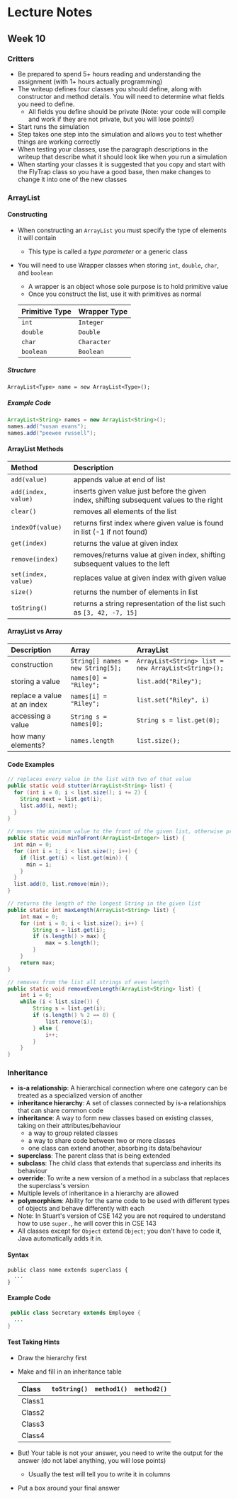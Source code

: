 # Lecture Notes
## Week 10

### Critters
* Be prepared to spend 5+ hours reading and understanding the assignment (with 1+ hours actually programming)
* The writeup defines four classes you should define, along with constructor and method details. You will need to determine what fields you need to define.
  * All fields you define should be private (Note: your code will compile and work if they are not private, but you will lose points!)
* Start runs the simulation
* Step takes one step into the simulation and allows you to test whether things are working correctly
* When testing your classes, use the paragraph descriptions in the writeup that describe what it should look like when you run a simulation
* When starting your classes it is suggested that you copy and start with the FlyTrap class so you have a good base, then make changes to change it into one of the new classes

### ArrayList

#### Constructing
* When constructing an `ArrayList` you must specify the type of elements it will contain
  * This type is called a _type parameter_ or a generic class
* You will need to use Wrapper classes when storing `int`, `double`, `char`, and `boolean`
  * A wrapper is an object whose sole purpose is to hold primitive value
  * Once you construct the list, use it with primitives as normal

  | Primitive Type | Wrapper Type |
  | :--- | :--- |
  | `int` | `Integer` |
  | `double` | `Double` |
  | `char` | `Character` |
  | `boolean` | `Boolean` |

##### Structure

```
ArrayList<Type> name = new ArrayList<Type>();
```

##### Example Code

```java
ArrayList<String> names = new ArrayList<String>();
names.add("susan evans");
names.add("peewee russell");
```

#### ArrayList Methods

| Method | Description |
| :--- | :--- |
| `add(value)` | appends value at end of list |
| `add(index, value)` | inserts given value just before the given index, shifting subsequent values to the right |
| `clear()` | removes all elements of the list |
| `indexOf(value)` | returns first index where given value is found in list (-1 if not found) |
| `get(index)` | returns the value at given index |
| `remove(index)` | removes/returns value at given index, shifting subsequent values to the left |
| `set(index, value)` | replaces value at given index with given value |
| `size()` | returns the number of elements in list |
| `toString()` | returns a string representation of the list such as `[3, 42, -7, 15]` |

#### ArrayList vs Array

| Description | Array | ArrayList |
| :--- | :--- | :--- |
| construction | `String[] names = new String[5];` | `ArrayList<String> list = new ArrayList<String>();` |
| storing a value | `names[0] = "Riley";` | `list.add("Riley");` |
| replace a value at an index | `names[i] = "Riley";` | `list.set("Riley", i)` |
| accessing a value | `String s = names[0];` | `String s = list.get(0);` |
| how many elements? | `names.length` | `list.size();` |

#### Code Examples

```java
// replaces every value in the list with two of that value
public static void stutter(ArrayList<String> list) {
  for (int i = 0; i < list.size(); i += 2) {
    String next = list.get(i);
    list.add(i, next);
  }
}
```

```java
// moves the minimum value to the front of the given list, otherwise preserving the order of the elements
public static void minToFront(ArrayList<Integer> list) {
  int min = 0;
  for (int i = 1; i < list.size(); i++) {
    if (list.get(i) < list.get(min)) {
      min = i;
    }
  }
  list.add(0, list.remove(min));
}
```

```java
// returns the length of the longest String in the given list
public static int maxLength(ArrayList<String> list) {
    int max = 0;
    for (int i = 0; i < list.size(); i++) {
        String s = list.get(i);
        if (s.length() > max) {
            max = s.length();
        }
    }
    return max;
}
```

```java
// removes from the list all strings of even length
public static void removeEvenLength(ArrayList<String> list) {
    int i = 0;
    while (i < list.size()) {
        String s = list.get(i);
        if (s.length() % 2 == 0) {
            list.remove(i);
        } else {
            i++;
        }
    }
}
```

### Inheritance
* __is-a relationship__: A hierarchical connection where one category can be treated as a specialized version of another
* __inheritance hierarchy__: A set of classes connected by is-a relationships that can share common code
* __inheritance__: A way to form new classes based on existing classes, taking on their attributes/behaviour
  * a way to group related classes
  * a way to share code between two or more classes
  * one class can extend another, absorbing its data/behaviour
* __superclass__: The parent class that is being extended
* __subclass__: The child class that extends that superclass and inherits its behaviour
* __override__: To write a new version of a method in a subclass that replaces the superclass's version
* Multiple levels of inheritance in a hierarchy are allowed
* __polymorphism__: Ability for the same code to be used with different types of objects and behave differently with each
* Note: In Stuart's version of CSE 142 you are not required to understand how to use `super.`, he will cover this in CSE 143
* All classes except for `Object` extend `Object`; you don't have to code it, Java automatically adds it in.

#### Syntax

```
public class name extends superclass {
  ...
}
```

#### Example Code

```java
 public class Secretary extends Employee {
  ...
}
```

#### Test Taking Hints
* Draw the hierarchy first
* Make and fill in an inheritance table
  
  | Class | `toString()` | `method1()` | `method2()` |
  | :--- | :--- | :--- | :--- |
  | Class1 | | | |
  | Class2 | | | |
  | Class3 | | | |
  | Class4 | | | |
* But! Your table is not your answer, you need to write the output for the answer (do not label anything, you will lose points)
  * Usually the test will tell you to write it in columns
* Put a box around your final answer

